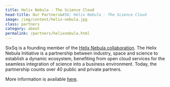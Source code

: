 ```yaml
---
title: Helix Nebula - The Science Cloud
head-title: Our Partners&#58; Helix Nebula - The Science Cloud
image: /img/content/helix-nebula.jpg
class: partners
category: about
permalink: /partners/helixnebula.html
---
```


SixSq is a founding member of the <a href="http://www.hnscicloud.eu">Helix Nebula collaboration</a>. The Helix Nebula Initiative is a partnership between industry, space and science to establish a dynamic ecosystem, benefiting from open cloud services for the seamless integration of science into a business environment. Today, the partnership counts over 40 public and private partners.

<p>More information is available <a href="http://helix-nebula.eu">here</a>.</p>
